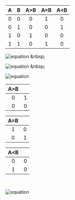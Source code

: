 | **A** | **B** | **A>B** | **A=B** | **A<B** |
| :-: | :-: | :-: | :-: | :-: |
| 0 | 0 | 0 | 1 | 0 |
| 0 | 1 | 0 | 0 | 1 |
| 1 | 0 | 1 | 0 | 0 |
| 1 | 1 | 0 | 1 | 0 |

![equation](https://latex.codecogs.com/gif.latex?y_{A>B}^{SoP}=(A.\bar{B}))
 &nbsp;
 
![equation](https://latex.codecogs.com/gif.latex?y_{A=B}^{SoP}=(A.B)&plus;(\bar{A}.\bar{B}))
 &nbsp;
 
![equation](https://latex.codecogs.com/gif.latex?y_{A<B}^{PoS}=(A&plus;B).(\bar{A}&plus;\bar{B}).(\bar{A}&plus;B))
 &nbsp;
 
|**A>B**||	
| :-: | :-: |
| 0 | 1 |	
| 0 | 0 |	



|**A=B**||	
| :-: | :-: |
| 1 | 0 |	
| 0 | 1 |	



|**A<B**||
| :-: | :-: |
| 0 | 0 |
| 1 | 0 |

&nbsp; 

![equation](https://latex.codecogs.com/gif.latex?y_{A<B}^{PoS_{min}}=(\bar{A}.B)) 

